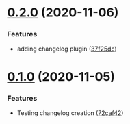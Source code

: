 # [0.2.0](https://github.com/OwainWilliams/Blogs/compare/v0.1.0...v0.2.0) (2020-11-06)


### Features

* adding changelog plugin ([37f25dc](https://github.com/OwainWilliams/Blogs/commit/37f25dcd940ecbffa57f7b91cc6db139c7028e2f))



# [0.1.0](https://github.com/OwainWilliams/Blogs/compare/72caf42a8f628512b997af2928df012d93184431...v0.1.0) (2020-11-05)


### Features

* Testing changelog creation ([72caf42](https://github.com/OwainWilliams/Blogs/commit/72caf42a8f628512b997af2928df012d93184431))



